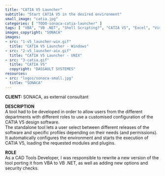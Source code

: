 ```yaml
---
title: "CATIA V5 Launcher"
subtitle: "Start CATIA V5 in the desired environment"
small_image: "catia.jpg"
categories: [ "TODO-sonaca-catia-launcher" ]
tags: [ "VBA", "VB .NET", "Shell Scripting?", "CATIA V5", "Excel", "Visual Studio", "Windows", "UNIX" ]
images_copyright: "SONACA"
images:
- src: "1-v5_launcher-win.gif"
  title: "CATIA V5 Launcher - Windows"
- src: "2-v5_launcher-aix.gif"
  title: "CATIA V5 Launcher - UNIX"
- src: "3-catia.gif"
  title: "CATIA V5"
  copyright: "DASSAULT SYSTEMES"
resources:
- src: "logos/sonaca-small.jpg"
  title: "SONACA"
---
```


<b>CLIENT:</b> SONACA, as external consultant<br>

<b>DESCRIPTION</b><br>
A tool had to be developed in order to allow users from the different departments with different roles to use a customised configuration of the CATIA V5 design software.<br>
The standalone tool lets a user select between different releases of the software and specific profiles depending on their needs (and permissions). It automatically configures the environment and starts the execution of CATIA V5, loading the requested modules and plugins.<br>

<b>ROLE</b><br>
As a CAD Tools Developer, I was responsible to rewrite a new version of the tool porting it from VBA to VB .NET, as well as adding new options and security checks.<br>
